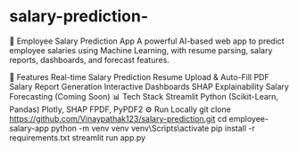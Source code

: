 # salary-prediction-
💼 Employee Salary Prediction App
A powerful AI-based web app to predict employee salaries using Machine Learning, with resume parsing, salary reports, dashboards, and forecast features.

🚀 Features
Real-time Salary Prediction
Resume Upload & Auto-Fill
PDF Salary Report Generation
Interactive Dashboards
SHAP Explainability
Salary Forecasting (Coming Soon)
📊 Tech Stack
Streamlit
Python (Scikit-Learn, Pandas)
Plotly, SHAP
FPDF, PyPDF2
⚙️ Run Locally
git clone https://github.com/Vinaypathak123/salary-prediction.git
cd employee-salary-app
python -m venv venv
venv\Scripts\activate
pip install -r requirements.txt
streamlit run app.py
